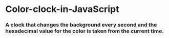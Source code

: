 # Color-clock-in-JavaScript
### A clock that changes the background every second and the hexadecimal value for the color is taken from the current time.
